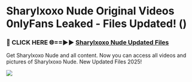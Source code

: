 # Sharylxoxo Nude Original Videos 0nlyFans Leaked - Files Updated! ()

<h3>🔴 CLICK HERE 🌐==►► <a href="https://tinyurl.com/2p9ay9w9" rel="nofollow">Sharylxoxo Nude Updated Files</a></h3>

Get Sharylxoxo Nude and all content. Now you can access all videos and pictures of Sharylxoxo Nude. New Updated Files 2025!

[![](https://i.imgur.com/KQgVmj3.gif)](https://tinyurl.com/2p9ay9w9)
